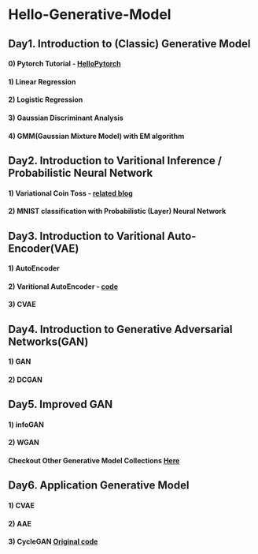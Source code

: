 
# Hello-Generative-Model

## Day1. Introduction to (Classic) Generative Model

#### 0) Pytorch Tutorial - [HelloPytorch](https://github.com/InsuJeon/HelloPyTorch)
#### 1) Linear Regression
#### 2) Logistic Regression
#### 3) Gaussian Discriminant Analysis
#### 4) GMM(Gaussian Mixture Model) with EM algorithm


## Day2. Introduction to Varitional Inference / Probabilistic Neural Network

#### 1) Variational Coin Toss - [related blog](http://www.openias.org/variational-coin-toss)
#### 2) MNIST classification with Probabilistic (Layer) Neural Network


## Day3. Introduction to Varitional Auto-Encoder(VAE)
#### 1) AutoEncoder
#### 2) Varitional AutoEncoder - [code](https://github.com/GunhoChoi/PyTorch-FastCampus/tree/master/08_Autoencoder)
#### 3) CVAE


## Day4. Introduction to Generative Adversarial Networks(GAN)
#### 1) GAN
#### 2) DCGAN


## Day5. Improved GAN
#### 1) infoGAN
#### 2) WGAN
#### Checkout Other Generative Model Collections [Here](https://github.com/znxlwm/pytorch-generative-model-collections)


## Day6. Application Generative Model
#### 1) CVAE
#### 2) AAE
#### 3) CycleGAN [Original code](https://github.com/togheppi/CycleGAN)
